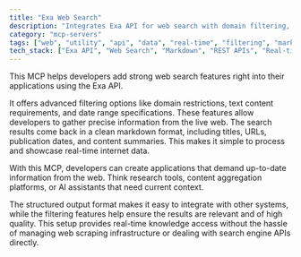 ```yaml
---
title: "Exa Web Search"
description: "Integrates Exa API for web search with domain filtering, date ranges, and markdown results for real-time internet data access."
category: "mcp-servers"
tags: ["web", "utility", "api", "data", "real-time", "filtering", "markdown", "information retrieval"]
tech_stack: ["Exa API", "Web Search", "Markdown", "REST APIs", "Real-time Data", "Content Aggregation", "AI Assistants"]
---
```


This MCP helps developers add strong web search features right into their applications using the Exa API.

It offers advanced filtering options like domain restrictions, text content requirements, and date range specifications. These features allow developers to gather precise information from the live web. The search results come back in a clean markdown format, including titles, URLs, publication dates, and content summaries. This makes it simple to process and showcase real-time internet data.

With this MCP, developers can create applications that demand up-to-date information from the web. Think research tools, content aggregation platforms, or AI assistants that need current context.

The structured output format makes it easy to integrate with other systems, while the filtering features help ensure the results are relevant and of high quality. This setup provides real-time knowledge access without the hassle of managing web scraping infrastructure or dealing with search engine APIs directly.